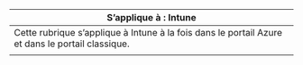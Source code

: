 |S’applique à : Intune |
|--|
|Cette rubrique s’applique à Intune à la fois dans le portail Azure et dans le portail classique.|
| |
